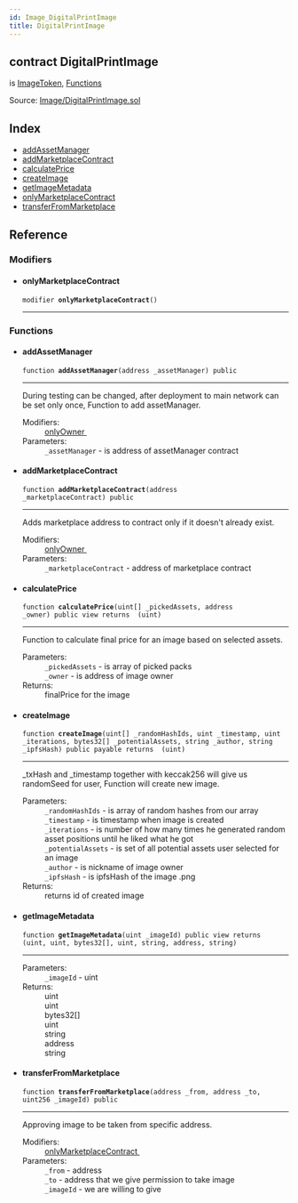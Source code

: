```yaml
---
id: Image_DigitalPrintImage
title: DigitalPrintImage
---
```


<div class="contract-doc"><div class="contract"><h2 class="contract-header"><span class="contract-kind">contract</span> DigitalPrintImage</h2><p class="base-contracts"><span>is</span> <a href="Image_ImageToken.html">ImageToken</a><span>, </span><a href="Utils_Functions.html">Functions</a></p><div class="source">Source: <a href="git+https://github.com/DecenterApps/DigitalPrint/blob/v1.0.0/contracts/Image/DigitalPrintImage.sol" target="_blank">Image/DigitalPrintImage.sol</a></div></div><div class="index"><h2>Index</h2><ul><li><a href="Image_DigitalPrintImage.html#addAssetManager">addAssetManager</a></li><li><a href="Image_DigitalPrintImage.html#addMarketplaceContract">addMarketplaceContract</a></li><li><a href="Image_DigitalPrintImage.html#calculatePrice">calculatePrice</a></li><li><a href="Image_DigitalPrintImage.html#createImage">createImage</a></li><li><a href="Image_DigitalPrintImage.html#getImageMetadata">getImageMetadata</a></li><li><a href="Image_DigitalPrintImage.html#onlyMarketplaceContract">onlyMarketplaceContract</a></li><li><a href="Image_DigitalPrintImage.html#transferFromMarketplace">transferFromMarketplace</a></li></ul></div><div class="reference"><h2>Reference</h2><div class="modifiers"><h3>Modifiers</h3><ul><li><div class="item modifier"><span id="onlyMarketplaceContract" class="anchor-marker"></span><h4 class="name">onlyMarketplaceContract</h4><div class="body"><code class="signature">modifier <strong>onlyMarketplaceContract</strong><span>() </span></code><hr/></div></div></li></ul></div><div class="functions"><h3>Functions</h3><ul><li><div class="item function"><span id="addAssetManager" class="anchor-marker"></span><h4 class="name">addAssetManager</h4><div class="body"><code class="signature">function <strong>addAssetManager</strong><span>(address _assetManager) </span><span>public </span></code><hr/><div class="description"><p>During testing can be changed, after deployment to main network can be set only once, Function to add assetManager.</p></div><dl><dt><span class="label-modifiers">Modifiers:</span></dt><dd><a href="Utils_Ownable.html#onlyOwner">onlyOwner </a></dd><dt><span class="label-parameters">Parameters:</span></dt><dd><div><code>_assetManager</code> - is address of assetManager contract</div></dd></dl></div></div></li><li><div class="item function"><span id="addMarketplaceContract" class="anchor-marker"></span><h4 class="name">addMarketplaceContract</h4><div class="body"><code class="signature">function <strong>addMarketplaceContract</strong><span>(address _marketplaceContract) </span><span>public </span></code><hr/><div class="description"><p>Adds marketplace address to contract only if it doesn&#x27;t already exist.</p></div><dl><dt><span class="label-modifiers">Modifiers:</span></dt><dd><a href="Utils_Ownable.html#onlyOwner">onlyOwner </a></dd><dt><span class="label-parameters">Parameters:</span></dt><dd><div><code>_marketplaceContract</code> - address of marketplace contract</div></dd></dl></div></div></li><li><div class="item function"><span id="calculatePrice" class="anchor-marker"></span><h4 class="name">calculatePrice</h4><div class="body"><code class="signature">function <strong>calculatePrice</strong><span>(uint[] _pickedAssets, address _owner) </span><span>public </span><span>view </span><span>returns  (uint) </span></code><hr/><div class="description"><p>Function to calculate final price for an image based on selected assets.</p></div><dl><dt><span class="label-parameters">Parameters:</span></dt><dd><div><code>_pickedAssets</code> - is array of picked packs</div><div><code>_owner</code> - is address of image owner</div></dd><dt><span class="label-return">Returns:</span></dt><dd>finalPrice for the image</dd></dl></div></div></li><li><div class="item function"><span id="createImage" class="anchor-marker"></span><h4 class="name">createImage</h4><div class="body"><code class="signature">function <strong>createImage</strong><span>(uint[] _randomHashIds, uint _timestamp, uint _iterations, bytes32[] _potentialAssets, string _author, string _ipfsHash) </span><span>public </span><span>payable </span><span>returns  (uint) </span></code><hr/><div class="description"><p>_txHash and _timestamp together with keccak256 will give us randomSeed for user, Function will create new image.</p></div><dl><dt><span class="label-parameters">Parameters:</span></dt><dd><div><code>_randomHashIds</code> - is array of random hashes from our array</div><div><code>_timestamp</code> - is timestamp when image is created</div><div><code>_iterations</code> - is number of how many times he generated random asset positions until he liked what he got</div><div><code>_potentialAssets</code> - is set of all potential assets user selected for an image</div><div><code>_author</code> - is nickname of image owner</div><div><code>_ipfsHash</code> - is ipfsHash of the image .png</div></dd><dt><span class="label-return">Returns:</span></dt><dd>returns id of created image</dd></dl></div></div></li><li><div class="item function"><span id="getImageMetadata" class="anchor-marker"></span><h4 class="name">getImageMetadata</h4><div class="body"><code class="signature">function <strong>getImageMetadata</strong><span>(uint _imageId) </span><span>public </span><span>view </span><span>returns  (uint, uint, bytes32[], uint, string, address, string) </span></code><hr/><dl><dt><span class="label-parameters">Parameters:</span></dt><dd><div><code>_imageId</code> - uint</div></dd><dt><span class="label-return">Returns:</span></dt><dd>uint</dd><dd>uint</dd><dd>bytes32[]</dd><dd>uint</dd><dd>string</dd><dd>address</dd><dd>string</dd></dl></div></div></li><li><div class="item function"><span id="transferFromMarketplace" class="anchor-marker"></span><h4 class="name">transferFromMarketplace</h4><div class="body"><code class="signature">function <strong>transferFromMarketplace</strong><span>(address _from, address _to, uint256 _imageId) </span><span>public </span></code><hr/><div class="description"><p>Approving image to be taken from specific address.</p></div><dl><dt><span class="label-modifiers">Modifiers:</span></dt><dd><a href="Image_DigitalPrintImage.html#onlyMarketplaceContract">onlyMarketplaceContract </a></dd><dt><span class="label-parameters">Parameters:</span></dt><dd><div><code>_from</code> - address</div><div><code>_to</code> - address that we give permission to take image</div><div><code>_imageId</code> - we are willing to give</div></dd></dl></div></div></li></ul></div></div></div>
